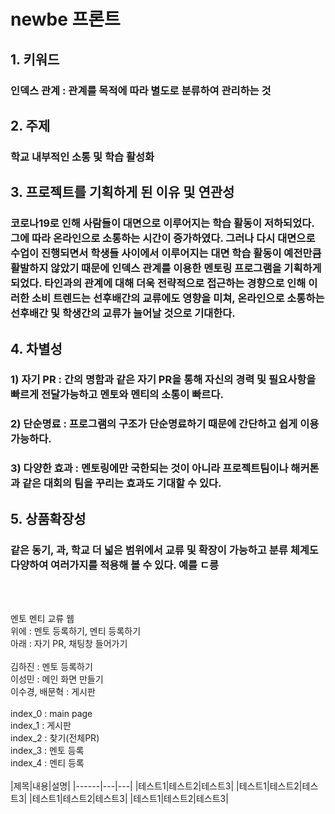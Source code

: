 # newbe 프론트

<h2>1. 키워드</h2>
<h3>인덱스 관계 : 관계를 목적에 따라 별도로 분류하여 관리하는 것</h3>
<h2>2. 주제</h2>
<h3>학교 내부적인 소통 및 학습 활성화</h3>
<h2>3. 프로젝트를 기획하게 된 이유 및 연관성</h2>
<h3>코로나19로 인해 사람들이 대면으로 이루어지는 학습 활동이 저하되었다. 그에 따라 온라인으로 소통하는 시간이 증가하였다. 그러나 다시 대면으로 수업이 진행되면서 학생들 사이에서 이루어지는 대면 학습 활동이 예전만큼 활발하지 않았기 때문에 인덱스 관계를 이용한 멘토링 프로그램을 기획하게 되었다. 타인과의 관계에 대해 더욱 전략적으로 접근하는 경향으로 인해 이러한 소비 트렌드는 선후배간의 교류에도 영향을 미쳐, 온라인으로 소통하는 선후배간 및 학생간의 교류가 늘어날 것으로 기대한다.
</h3>
<h2>4. 차별성</h2>
<h3>1) 자기 PR : 간의 명함과 같은 자기 PR을 통해 자신의 경력 및 필요사항을 빠르게 전달가능하고 멘토와 멘티의 소통이 빠르다.</h3>
<h3>2) 단순명료 : 프로그램의 구조가 단순명료하기 때문에 간단하고 쉽게 이용가능하다.</h3>
<h3>3) 다양한 효과 : 멘토링에만 국한되는 것이 아니라 프로젝트팀이나 해커톤과 같은 대회의 팀을 꾸리는 효과도 기대할 수 있다.</h3>
<h2>5. 상품확장성</h2>
<h3>같은 동기, 과, 학교 더 넓은 범위에서 교류 및 확장이 가능하고 분류 체계도 다양하여 여러가지를 적용해 볼 수 있다. 예를 ㄷ릉</h3>
<br>
<br>


멘토 멘티 교류 웹<br>
위에 : 멘토 등록하기, 멘티 등록하기<br>
아래 : 자기 PR, 채팅창 들어가기
<br><br>
김하진 : 멘토 등록하기<br>
이성민 : 메인 화면 만들기<br>
이수경, 배문혁 : 게시판<br>
<br>
index_0 : main page<br>
index_1 : 게시판<br>
index_2 : 찾기(전체PR)<br>
index_3 : 멘토 등록<br>
index_4 : 멘티 등록<br>
<br>
|제목|내용|설명|
|------|---|---|
|테스트1|테스트2|테스트3|
|테스트1|테스트2|테스트3|
|테스트1|테스트2|테스트3|
|테스트1|테스트2|테스트3|